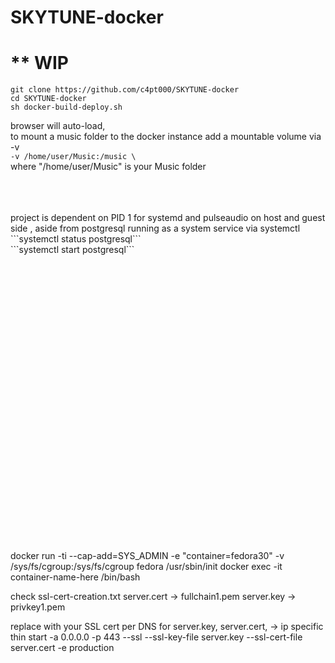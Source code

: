 # SKYTUNE-docker


# ** WIP

```git clone https://github.com/c4pt000/SKYTUNE-docker```
<br>
```cd SKYTUNE-docker```
<br>
```sh docker-build-deploy.sh```
<br>

browser will auto-load,
<br>
to mount a music folder to the docker instance add a mountable volume via -v
<br>
```-v /home/user/Music:/music \ ```
<br>
where "/home/user/Music" is your Music folder


<br>
<br>
<br>
project is dependent on PID 1 for systemd and pulseaudio on host and guest side , aside from postgresql running as a system 
service via systemctl
```systemctl status postgresql```
<br>
```systemctl start postgresql```
<br>
<br>
<br>
<br>
<br>
<br>
<br>
<br>
<br>
<br>
<br>
<br>
<br>
<br>
<br>
<br>
<br>
<br>
<br>
<br>
<br>
<br>
<br>
<br>
<br>
<br>
<br>
<br>

docker run -ti --cap-add=SYS_ADMIN -e "container=fedora30" -v /sys/fs/cgroup:/sys/fs/cgroup fedora /usr/sbin/init 
docker exec -it container-name-here /bin/bash


check ssl-cert-creation.txt 
server.cert -> fullchain1.pem server.key -> privkey1.pem 

replace with your SSL cert per DNS for server.key, server.cert, -> ip specific 
thin start -a 0.0.0.0 -p 443 --ssl --ssl-key-file server.key --ssl-cert-file server.cert -e production

